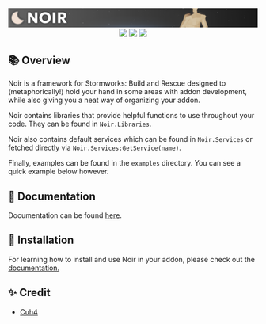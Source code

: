 <div align="center">
    <img src = "imgs/banner.png">
</div>

<div align="center">
    <img src="https://img.shields.io/badge/Stormworks-Build%20and%20Rescue-blue?style=for-the-badge">
    <img src="https://img.shields.io/badge/lua-%232C2D72.svg?style=for-the-badge&logo=lua&logoColor=white">
    <img src="https://img.shields.io/badge/Addon%20Framework-9e6244?style=for-the-badge">
</div>

## 📚 Overview
Noir is a framework for Stormworks: Build and Rescue designed to (metaphorically!) hold your hand in some areas with addon development, while also giving you a neat way of organizing your addon.

Noir contains libraries that provide helpful functions to use throughout your code. They can be found in `Noir.Libraries`.

Noir also contains default services which can be found in `Noir.Services` or fetched directly via `Noir.Services:GetService(name)`.

Finally, examples can be found in the `examples` directory. You can see a quick example below however.

## 📜 Documentation
Documentation can be found [here](https://cuhhub.gitbook.io/noir/).

## 🔨 Installation
For learning how to install and use Noir in your addon, please check out the [documentation.](https://cuhhub.gitbook.io/noir/)

## ✨ Credit
- [Cuh4](https://github.com/Cuh4)
